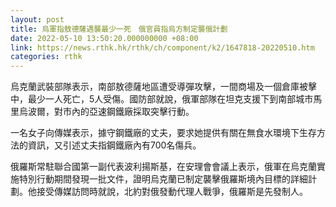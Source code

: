 ```yaml
---
layout: post
title: 烏軍指敖德薩遇襲最少一死　俄官員指烏方制定襲俄計劃
date: 2022-05-10 13:50:20.000000000 +08:00
link: https://news.rthk.hk/rthk/ch/component/k2/1647818-20220510.htm
categories: rthk
---
```


烏克蘭武裝部隊表示，南部敖德薩地區遭受導彈攻擊，一間商場及一個倉庫被擊中，最少一人死亡，5人受傷。國防部就說，俄軍部隊在坦克支援下到南部城市馬里烏波爾，對市內的亞速鋼鐵廠採取突擊行動。

一名女子向傳媒表示，據守鋼鐵廠的丈夫，要求她提供有關在無食水環境下生存方法的資訊，又引述丈夫指鋼鐵廠內有700名傷兵。

俄羅斯常駐聯合國第一副代表波利揚斯基，在安理會會議上表示，俄軍在烏克蘭實施特別行動期間發現一批文件，證明烏克蘭已制定襲擊俄羅斯境內目標的詳細計劃。他接受傳媒訪問時就說，北約對俄發動代理人戰爭，俄羅斯是先發制人。
